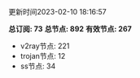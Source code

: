 更新时间2023-02-10 18:16:57

**总订阅: 73**
**总节点: 892**
**有效节点: 267**
- v2ray节点: 221
- trojan节点: 12
- ss节点: 34
